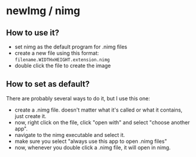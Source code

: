 # newImg / nimg

## How to use it?
* set nimg as the default program for .nimg files
* create a new file using this format: `filename.WIDTHxHEIGHT.extension.nimg`
* double click the file to create the image
## How to set as default?
There are probably several ways to do it, but I use this one:
* create a .nimg file. doesn't matter what it's called or what it contains, just create it.
* now, right click on the file, click "open with" and select "choose another app".
* navigate to the nimg executable and select it.
* make sure you select "always use this app to open .nimg files"
* now, whenever you double click a .nimg file, it will open in nimg.
